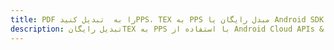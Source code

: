 ---title: PDF را به  تبدیل کنیدPPS، TEX به PPS مبدل رایگان یا Android SDKdescription: تبدیل رایگانTEX به PPS با استفاده از Android Cloud APIs & SDK همچنین اسناد PDF را در Cloud ایجاد، ویرایش و رندر کنید.---